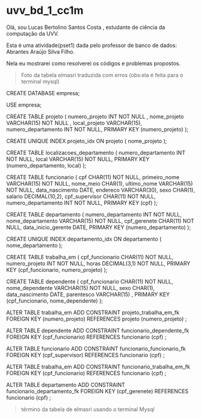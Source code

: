 # uvv_bd_1_cc1m
Olá, sou Lucas Bertolino Santos Costa , estudante de ciência da computação da UVV. 

Esta é uma atividade(pset1) dada pelo professor de banco de dados: Abrantes Araújo Silva Filho.

Nela eu mostrarei como resolverei os códigos e problemas propostos.

>Foto da tabela elmasri traduzida com erros (obs:ela é feita para o terminal mysql)

CREATE DATABASE empresa;

USE empresa;


CREATE TABLE projeto  (
                numero_projeto INT NOT NULL ,
                nome_projeto VARCHAR(15) NOT NULL ,
                local_projeto VARCHAR(15),
                numero_departamento INT NOT NULL,
                PRIMARY KEY (numero_projeto)
);


CREATE UNIQUE INDEX projeto_idx
 ON projeto
 ( nome_projeto );

CREATE TABLE localizacoes_departamento (
                numero_departamento INT NOT NULL,
                local VARCHAR(15) NOT NULL,
                PRIMARY KEY (numero_departamento, local)
);


CREATE TABLE funcionario (
                cpf CHAR(11) NOT NULL,
                primeiro_nome VARCHAR(15) NOT NULL,
                nome_meio CHAR(1),
                ultimo_nome VARCHAR(15) NOT NULL,
                data_nascimento DATE,
                endereco VARCHAR(30),
                sexo CHAR(1),
                salario DECIMAL(10,2),
                cpf_supervisor CHAR(11) NOT NULL,
                numero_departamento INT NOT NULL,
                PRIMARY KEY (cpf)
);


CREATE TABLE departamento (
                numero_departamento INT NOT NULL,
                nome_departamento VARCHAR(15) NOT NULL,
                cpf_gerenete CHAR(11) NOT NULL,
                data_inicio_gerente DATE,
                PRIMARY KEY (numero_departamento)
);


CREATE UNIQUE INDEX departamento_idx
 ON departamento
 ( nome_departamento );

CREATE TABLE trabalha_em (
                cpf_funcionario CHAR(11) NOT NULL,
                numero_projeto INT NOT NULL,
                horas DECIMAL(3,1) NOT NULL,
                PRIMARY KEY (cpf_funcionario, numero_projeto)
);


CREATE TABLE dependente (
                cpf_funcionario CHAR(11) NOT NULL,
                nome_dependente VARCHAR(15) NOT NULL,
                sexo CHAR(1),
                data_nascimento DATE,
                parentesco VARCHAR(15) ,
                PRIMARY KEY (cpf_funcionario, nome_dependente)
);


ALTER TABLE trabalha_em ADD CONSTRAINT projeto_trabalha_em_fk
FOREIGN KEY (numero_projeto)
REFERENCES projeto (numero_projeto)
;

ALTER TABLE dependente ADD CONSTRAINT funcionario_dependente_fk
FOREIGN KEY (cpf_funcionario)
REFERENCES funcionario (cpf)
;

ALTER TABLE funcionario ADD CONSTRAINT funcionario_funcionario_fk
FOREIGN KEY (cpf_supervisor)
REFERENCES funcionario (cpf)
;

ALTER TABLE trabalha_em ADD CONSTRAINT funcionario_trabalha_em_fk
FOREIGN KEY (cpf_funcionario)
REFERENCES funcionario (cpf)
;

ALTER TABLE departamento ADD CONSTRAINT funcionario_departamento_fk
FOREIGN KEY (cpf_gerenete)
REFERENCES funcionario (cpf)
;

>término da tabela de elmasri usando o terminal Mysql


